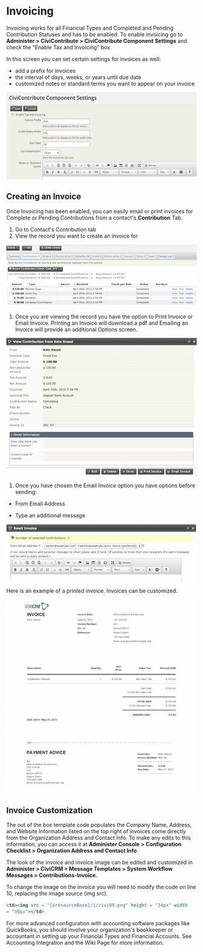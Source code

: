 # Invoicing

Invoicing works for all Financial Types and Completed and Pending
Contribution Statuses and has to be enabled. To enable invoicing go
to **Administer > CiviContribute > CiviContribute Component Settings** and
check the "Enable Tax and Invoicing" box.

In this screen you can set certain settings for invoices as well:

-   add a prefix for invoices
-   the interval of days, weeks, or years until due date
-   customized notes or standard terms you want to appear on your
    invoice

![image](../img/civicontribute_comp_settings.png)

## Creating an Invoice

Once Invoicing has been enabled, you can easily email or print invoices
for Complete or Pending Contributions from a contact's **Contribution**
Tab.

1.  Go to Contact's Contribution tab
2.  View the record you want to create an invoice for

![image](../img/contribution_summary.png)

1.  Once you are viewing the record you have the option to Print Invoice
    or Email Invoice. Printing an Invoice will download a pdf and
    Emailing an Invoice will provide an additional Options screen.

![image](../img/contributiion_view_Screen.png)

1.  Once you have chosen the Email Invoice option you have options
    before sending:

-   From Email Address

-   Type an additional message

![image](../img/email_invoice.png)

Here is an example of a printed invoice. Invoices can be customized.

![image](../img/invoice.png)

## Invoice Customization

The out of the box template code populates the Company Name, Address,
and Website Information listed on the top right of invoices come
directly from the Organization Address and Contact Info. To make any
edits to this information, you can access it at **Administer Console >
Configuration Checklist > Organization Address and Contact Info**.

The look of the invoice and invoice image can be edited and customized
in **Administer > CiviCRM > Message Templates > System Workflow Messages > Contributions-Invoice.**

To change the image on the invoice you will need to modify the code on
line 10, replacing the image source (img src).

```html
<td><img src = "{$resourceBase}/i/civi99.png" height = "34px" width
= "99px"></td>
```
For more advanced configuration with accounting software packages like
QuickBooks, you should involve your organization's bookkeeper or
accountant in setting up your Financial Types and Financial Accounts.
See Accounting Integration and the Wiki Page for more information.
